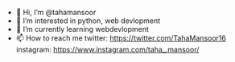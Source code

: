 - 👋 Hi, I’m @tahamansoor
- 👀 I’m interested in  python, web devlopment 
- 🌱 I’m currently learning webdevlopment
- 📫 How to reach me twitter: https://twitter.com/TahaMansoor16
instagram: https://www.instagram.com/taha_.mansoor/

<!---
tahamansoor/tahamansoor is a ✨ special ✨ repository because its `README.md` (this file) appears on your GitHub profile.
You can click the Preview link to take a look at your changes.
--->
